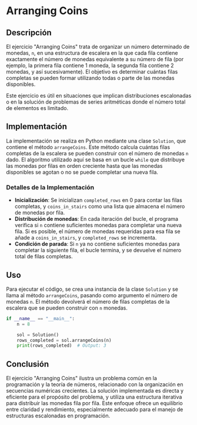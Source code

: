 # Arranging Coins

## Descripción

El ejercicio "Arranging Coins" trata de organizar un número determinado de monedas, `n`, en una estructura de escalera en la que cada fila contiene exactamente el número de monedas equivalente a su número de fila (por ejemplo, la primera fila contiene 1 moneda, la segunda fila contiene 2 monedas, y así sucesivamente). El objetivo es determinar cuántas filas completas se pueden formar utilizando todas o parte de las monedas disponibles.

Este ejercicio es útil en situaciones que implican distribuciones escalonadas o en la solución de problemas de series aritméticas donde el número total de elementos es limitado.

## Implementación

La implementación se realiza en Python mediante una clase `Solution`, que contiene el método `arrangeCoins`. Este método calcula cuántas filas completas de la escalera se pueden construir con el número de monedas `n` dado. El algoritmo utilizado aquí se basa en un bucle `while` que distribuye las monedas por filas en orden creciente hasta que las monedas disponibles se agotan o no se puede completar una nueva fila.

### Detalles de la Implementación

- **Inicialización**: Se inicializan `completed_rows` en 0 para contar las filas completas, y `coins_in_stairs` como una lista que almacena el número de monedas por fila.
- **Distribución de monedas**: En cada iteración del bucle, el programa verifica si `n` contiene suficientes monedas para completar una nueva fila. Si es posible, el número de monedas requeridas para esa fila se añade a `coins_in_stairs`, y `completed_rows` se incrementa.
- **Condición de parada**: Si `n` ya no contiene suficientes monedas para completar la siguiente fila, el bucle termina, y se devuelve el número total de filas completas.

## Uso

Para ejecutar el código, se crea una instancia de la clase `Solution` y se llama al método `arrangeCoins`, pasando como argumento el número de monedas `n`. El método devolverá el número de filas completas de la escalera que se pueden construir con `n` monedas.

```python
if __name__ == "__main__":
    n = 8

    sol = Solution()
    rows_completed = sol.arrangeCoins(n)
    print(rows_completed)  # Output: 3
```

## Conclusión

El ejercicio "Arranging Coins" ilustra un problema común en la programación y la teoría de números, relacionado con la organización en secuencias numéricas crecientes. La solución implementada es directa y eficiente para el propósito del problema, y utiliza una estructura iterativa para distribuir las monedas fila por fila. Este enfoque ofrece un equilibrio entre claridad y rendimiento, especialmente adecuado para el manejo de estructuras escalonadas en programación.
